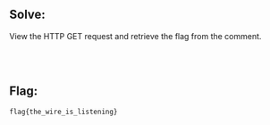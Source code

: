 ## Solve:

View the HTTP GET request and retrieve the flag from the comment.

<br/><br/>

## Flag:
`flag{the_wire_is_listening}`
